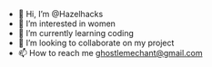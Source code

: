 - 👋 Hi, I’m @Hazelhacks
- 👀 I’m interested in women
- 🌱 I’m currently learning coding
- 💞️ I’m looking to collaborate on my project
- 📫 How to reach me ghostlemechant@gmail.com

<!---
Hazelhacks/Hazelhacks is a ✨ special ✨ repository because its `README.md` (this file) appears on your GitHub profile.
You can click the Preview link to take a look at your changes.
--->
